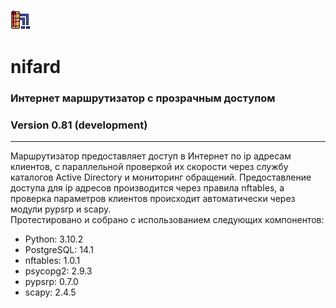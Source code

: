 ![Alt text](nifard.png?raw=true "Title")
# nifard
### Интернет маршрутизатор с прозрачным доступом
### Version 0.81 (development)
<hr>
Маршрутизатор предоставляет доступ в Интернет по ip адресам клиентов, с параллельной проверкой их скорости через службу каталогов Active Directory и мониторинг обращений. Предоставление доступа для ip адресов производится через правила nftables, а проверка параметров клиентов происходит автоматически через модули pypsrp и scapy.
<br>
Протестировано и собрано с использованием следующих компонентов:
<ul>
  <li>Python: 3.10.2</li>
  <li>PostgreSQL: 14.1</li>
  <li>nftables: 1.0.1</li>
  <li>psycopg2: 2.9.3</li>
  <li>pypsrp: 0.7.0</li>
  <li>scapy: 2.4.5</li>
 </ul>
